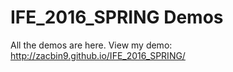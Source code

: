 # IFE_2016_SPRING Demos
All the demos are here.  View my demo: http://zacbin9.github.io/IFE_2016_SPRING/